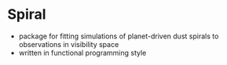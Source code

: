 # Spiral

- package for fitting simulations of planet-driven dust spirals to observations in visibility space
- written in functional programming style
